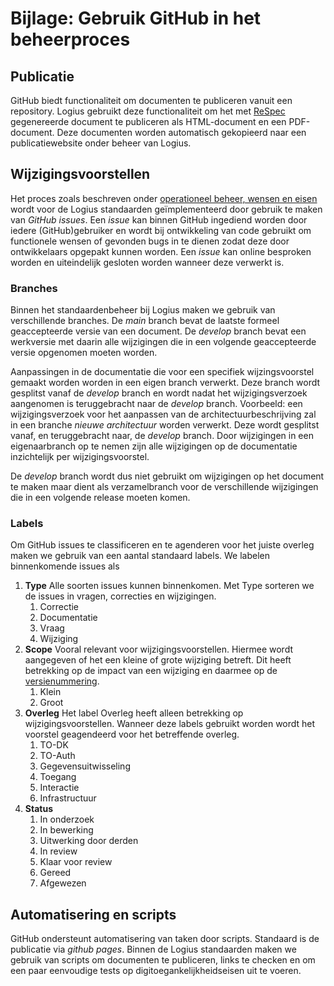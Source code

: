 # Bijlage: Gebruik GitHub in het beheerproces

## Publicatie
GitHub biedt functionaliteit om documenten te publiceren vanuit een
repository. Logius gebruikt deze functionaliteit om het met
[ReSpec](#bijlage-gebruik-respec) gegenereerde document te publiceren
als HTML-document en een PDF-document. Deze documenten worden automatisch
gekopieerd naar een publicatiewebsite onder beheer van Logius.

## Wijzigingsvoorstellen
Het proces zoals beschreven onder
[operationeel beheer, wensen en eisen](#wensen-en-eisen)
wordt voor de Logius standaarden geïmplementeerd door gebruik te maken
van _GitHub issues_. Een _issue_ kan binnen GitHub ingediend worden
door iedere (GitHub)gebruiker en wordt bij ontwikkeling van code
gebruikt om functionele wensen of gevonden bugs in te dienen zodat
deze door ontwikkelaars opgepakt kunnen worden. Een _issue_ kan
online besproken worden en uiteindelijk gesloten worden wanneer
deze verwerkt is.

### Branches
Binnen het standaardenbeheer bij Logius maken we gebruik van verschillende
branches. De _main_ branch bevat de laatste formeel geaccepteerde versie
van een document. De _develop_ branch bevat een werkversie met daarin alle
wijzigingen die in een volgende geaccepteerde versie opgenomen moeten
worden.

Aanpassingen in de documentatie die voor een specifiek wijzingsvoorstel
gemaakt worden worden in een eigen branch verwerkt. Deze branch wordt gesplitst vanaf de _develop_ branch en wordt nadat het wijzigingsverzoek aangenomen
is teruggebracht naar de _develop_ branch. Voorbeeld: een wijzigingsverzoek
voor het aanpassen van de architectuurbeschrijving zal in een branche _nieuwe architectuur_ worden verwerkt. Deze wordt gesplitst vanaf, en
teruggebracht naar, de _develop_ branch. Door wijzigingen in een eigenaarbranch op te nemen zijn alle wijzigingen op de documentatie inzichtelijk per wijzigingsvoorstel.

De _develop_ branch wordt dus niet gebruikt om wijzigingen op het document
te maken maar dient als verzamelbranch voor de verschillende wijzigingen
die in een volgende release moeten komen.

### Labels
Om GitHub issues te classificeren en te agenderen voor het juiste overleg
maken we gebruik van een aantal standaard labels. We labelen binnenkomende
issues als

1. **Type** Alle soorten issues kunnen binnenkomen. Met Type sorteren we
   de issues in vragen, correcties en wijzigingen.
   1. Correctie
   2. Documentatie
   3. Vraag
   4. Wijziging
2. **Scope** Vooral relevant voor wijzigingsvoorstellen. Hiermee wordt
   aangegeven of het een kleine of grote wijziging betreft. Dit heeft
   betrekking op de impact van een wijziging en daarmee op de
   [versienummering](#bijlage-versie-nummering-digikoppeling-onderdelen).
   1. Klein
   2. Groot
3. **Overleg** Het label Overleg heeft alleen betrekking op wijzigingsvoorstellen.
   Wanneer deze labels gebruikt worden wordt het voorstel geagendeerd voor het betreffende overleg.
   1. TO-DK
   2. TO-Auth
   3. Gegevensuitwisseling
   4. Toegang
   5. Interactie
   6. Infrastructuur
4. **Status**
   1. In onderzoek
   2. In bewerking
   3. Uitwerking door derden
   4. In review
   5. Klaar voor review
   6. Gereed   
   7. Afgewezen

## Automatisering en scripts
GitHub ondersteunt automatisering van taken door scripts. Standaard
is de publicatie via _github pages_. Binnen de Logius standaarden maken
we gebruik van scripts om documenten te publiceren, links te checken en om een paar eenvoudige
tests op digitoegankelijkheidseisen uit te voeren.
